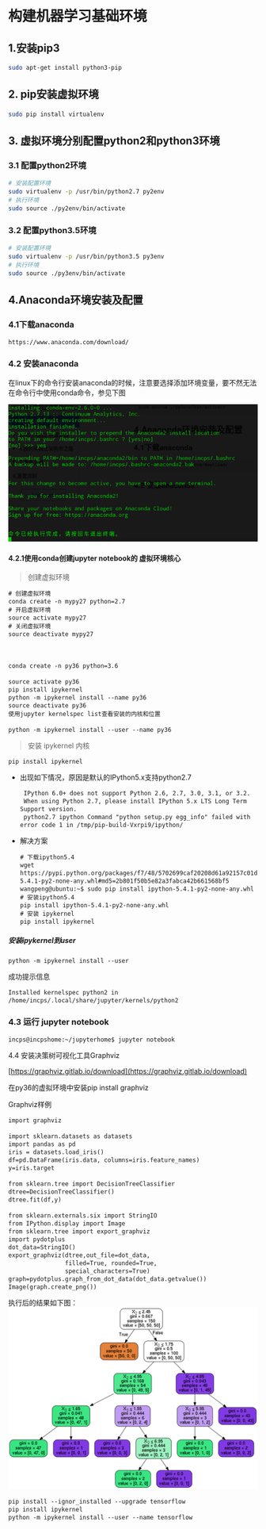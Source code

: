 # 构建机器学习基础环境

## 1.安装pip3

```bash
sudo apt-get install python3-pip
```

## 2. pip安装虚拟环境

```bash
sudo pip install virtualenv
```

## 3. 虚拟环境分别配置python2和python3环境

### 3.1 配置python2环境

```bash
# 安装配置环境
sudo virtualenv -p /usr/bin/python2.7 py2env
# 执行环境
sudo source ./py2env/bin/activate
```

### 3.2 配置python3.5环境

```bash
# 安装配置环境
sudo virtualenv -p /usr/bin/python3.5 py3env
# 执行环境
sudo source ./py3env/bin/activate
```

## 4.Anaconda环境安装及配置

### 4.1下载anaconda

```
https://www.anaconda.com/download/
```

### 4.2 安装anaconda

在linux下的命令行安装anaconda的时候，注意要选择添加环境变量，要不然无法在命令行中使用conda命令，参见下图

![](/my-machine-learning-practice/build-base-env/anaconda-steup.png)

#### 4.2.1使用conda创建jupyter notebook的 虚拟环境核心

> 创建虚拟环境

```
# 创建虚拟环境
conda create -n mypy27 python=2.7
# 开启虚拟环境
source activate mypy27
# 关闭虚拟环境
source deactivate mypy27



conda create -n py36 python=3.6

source activate py36
pip install ipykernel
python -m ipykernel install --name py36
source deactivate py36
使用jupyter kernelspec list查看安装的内核和位置

python -m ipykernel install --user --name py36
```

> 安装 ipykernel 内核

```
pip install ipykernel
```

* 出现如下情况，原因是默认的IPython5.x支持python2.7
  ```
   IPython 6.0+ does not support Python 2.6, 2.7, 3.0, 3.1, or 3.2.     
   When using Python 2.7, please install IPython 5.x LTS Long Term Support version.
   python2.7 ipython Command "python setup.py egg_info" failed with error code 1 in /tmp/pip-build-Vxrpi9/ipython/
  ```
* 解决方案
  ```
  # 下载ipython5.4
  wget https://pypi.python.org/packages/f7/48/5702699caf20208d61a92157c01d1eb281093e3e02e9bcd4b5031ccea6a1/ipython-5.4.1-py2-none-any.whl#md5=2b801f50b5e82a3fabca42b661568bf5
  wangpeng@ubuntu:~$ sudo pip install ipython-5.4.1-py2-none-any.whl
  # 安装ipython5.4
  pip install ipython-5.4.1-py2-none-any.whl
  # 安装 ipykernel
  pip install ipykernel
  ```

##### 安装ipykernel到user

```
python -m ipykernel install --user
```

成功提示信息

```
Installed kernelspec python2 in /home/incps/.local/share/jupyter/kernels/python2
```

### 4.3 运行 jupyter notebook

```
incps@incpshome:~/jupyterhome$ jupyter notebook
```

4.4 安装决策树可视化工具Graphviz

[https://graphviz.gitlab.io/download](https://graphviz.gitlab.io/download)

在py36的虚拟环境中安装pip install graphviz

Graphviz样例

```
import graphviz

import sklearn.datasets as datasets
import pandas as pd
iris = datasets.load_iris()
df=pd.DataFrame(iris.data, columns=iris.feature_names)
y=iris.target

from sklearn.tree import DecisionTreeClassifier
dtree=DecisionTreeClassifier()
dtree.fit(df,y)

from sklearn.externals.six import StringIO
from IPython.display import Image
from sklearn.tree import export_graphviz
import pydotplus
dot_data=StringIO()
export_graphviz(dtree,out_file=dot_data,
                filled=True, rounded=True,
                special_characters=True)
graph=pydotplus.graph_from_dot_data(dot_data.getvalue())
Image(graph.create_png())
```

执行后的结果如下图：![](/my-machine-learning-practice/build-base-env/Graphviz-demo.png)

```
pip install --ignor_installed --upgrade tensorflow
pip install ipykernel
python -m ipykernel install --user --name tensorflow



```



